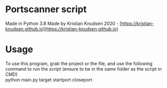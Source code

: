 # Portscanner script 
Made in Python 3.8
Made by Kristian Knudsen 2020 - [https://kristian-knudsen.github.io](https://kristian-knudsen.github.io)

# Usage
To use this program, grab the project or the file, and use the following command to run the script (ensure to be in the same folder as the script in CMD)<br>
python main.py target startport closeport